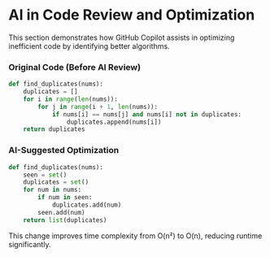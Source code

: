 # AI in Code Review and Optimization

<!-- Copilot Prompt: "Analyze the following Python function and suggest performance optimizations." -->

This section demonstrates how GitHub Copilot assists in optimizing inefficient code by identifying better algorithms.

### Original Code (Before AI Review)

```python
def find_duplicates(nums):
    duplicates = []
    for i in range(len(nums)):
        for j in range(i + 1, len(nums)):
            if nums[i] == nums[j] and nums[i] not in duplicates:
                duplicates.append(nums[i])
    return duplicates
```

### AI-Suggested Optimization

```python
def find_duplicates(nums):
    seen = set()
    duplicates = set()
    for num in nums:
        if num in seen:
            duplicates.add(num)
        seen.add(num)
    return list(duplicates)
```

This change improves time complexity from O(n²) to O(n), reducing runtime significantly.